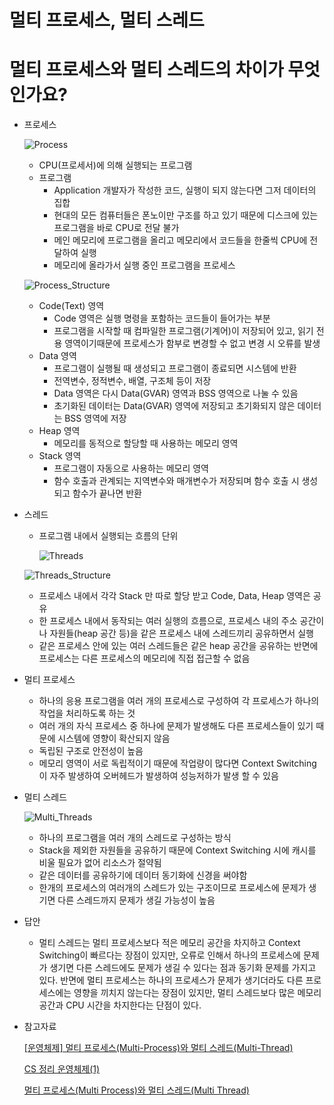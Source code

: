 # 멀티 프로세스, 멀티 스레드

# 멀티 프로세스와 멀티 스레드의 차이가 무엇인가요?

- 프로세스
    
    ![Process](%E1%84%86%E1%85%A5%E1%86%AF%E1%84%90%E1%85%B5%20%E1%84%91%E1%85%B3%E1%84%85%E1%85%A9%E1%84%89%E1%85%A6%E1%84%89%E1%85%B3,%20%E1%84%86%E1%85%A5%E1%86%AF%E1%84%90%E1%85%B5%20%E1%84%89%E1%85%B3%E1%84%85%E1%85%A6%E1%84%83%E1%85%B3%20ec76e2ed235d4ccc853c609d1cce3a2a/Untitled.png)
    
    - CPU(프로세서)에 의해 실행되는 프로그램
    - 프로그램
        - Application 개발자가 작성한 코드, 실행이 되지 않는다면 그저 데이터의 집합
        - 현대의 모든 컴퓨터들은 폰노이만 구조를 하고 있기 때문에 디스크에 있는 프로그램을 바로 CPU로 전달 불가
        - 메인 메모리에 프로그램을 올리고 메모리에서 코드들을 한줄씩 CPU에 전달하여 실행
        - 메모리에 올라가서 실행 중인 프로그램을 프로세스
    
    ![Process_Structure](%E1%84%86%E1%85%A5%E1%86%AF%E1%84%90%E1%85%B5%20%E1%84%91%E1%85%B3%E1%84%85%E1%85%A9%E1%84%89%E1%85%A6%E1%84%89%E1%85%B3,%20%E1%84%86%E1%85%A5%E1%86%AF%E1%84%90%E1%85%B5%20%E1%84%89%E1%85%B3%E1%84%85%E1%85%A6%E1%84%83%E1%85%B3%20ec76e2ed235d4ccc853c609d1cce3a2a/Untitled%201.png)
    
    - Code(Text) 영역
        - Code 영역은 실행 명령을 포함하는 코드들이 들어가는 부분
        - 프로그램을 시작할 때 컴파일한 프로그램(기계어)이 저장되어 있고, 읽기 전용 영역이기때문에 프로세스가 함부로 변경할 수 없고 변경 시 오류를 발생
    - Data 영역
        - 프로그램이 실행될 때 생성되고 프로그램이 종료되면 시스템에 반환
        - 전역변수, 정적변수, 배열, 구조체 등이 저장
        - Data 영역은 다시 Data(GVAR) 영역과 BSS 영역으로 나눌 수 있음
        - 초기화된 데이터는 Data(GVAR) 영역에 저장되고 초기화되지 않은 데이터는 BSS 영역에 저장
    - Heap 영역
        - 메모리를 동적으로 할당할 때 사용하는 메모리 영역
    - Stack 영역
        - 프로그램이 자동으로 사용하는 메모리 영역
        - 함수 호출과 관계되는 지역변수와 매개변수가 저장되며 함수 호출 시 생성되고 함수가 끝나면 반환
- 스레드
    - 프로그램 내에서 실행되는 흐름의 단위
        
        ![Threads](%E1%84%86%E1%85%A5%E1%86%AF%E1%84%90%E1%85%B5%20%E1%84%91%E1%85%B3%E1%84%85%E1%85%A9%E1%84%89%E1%85%A6%E1%84%89%E1%85%B3,%20%E1%84%86%E1%85%A5%E1%86%AF%E1%84%90%E1%85%B5%20%E1%84%89%E1%85%B3%E1%84%85%E1%85%A6%E1%84%83%E1%85%B3%20ec76e2ed235d4ccc853c609d1cce3a2a/Untitled%202.png)
        
    
    ![Threads_Structure](%E1%84%86%E1%85%A5%E1%86%AF%E1%84%90%E1%85%B5%20%E1%84%91%E1%85%B3%E1%84%85%E1%85%A9%E1%84%89%E1%85%A6%E1%84%89%E1%85%B3,%20%E1%84%86%E1%85%A5%E1%86%AF%E1%84%90%E1%85%B5%20%E1%84%89%E1%85%B3%E1%84%85%E1%85%A6%E1%84%83%E1%85%B3%20ec76e2ed235d4ccc853c609d1cce3a2a/Untitled%203.png)
    
    - 프로세스 내에서 각각 Stack 만 따로 할당 받고 Code, Data, Heap 영역은 공유
    - 한 프로세스 내에서 동작되는 여러 실행의 흐름으로, 프로세스 내의 주소 공간이나 자원들(heap 공간 등)을 같은 프로세스 내에 스레드끼리 공유하면서 실행
    - 같은 프로세스 안에 있는 여러 스레드들은 같은 heap 공간을 공유하는 반면에 프로세스는 다른 프로세스의 메모리에 직접 접근할 수 없음
- 멀티 프로세스
    - 하나의 응용 프로그램을 여러 개의 프로세스로 구성하여 각 프로세스가 하나의 작업을 처리하도록 하는 것
    - 여러 개의 자식 프로세스 중 하나에 문제가 발생해도 다른 프로세스들이 있기 때문에 시스템에 영향이 확산되지 않음
    - 독립된 구조로 안전성이 높음
    - 메모리 영역이 서로 독립적이기 때문에 작업량이 많다면 Context Switching이 자주 발생하여 오버헤드가 발생하여 성능저하가 발생 할 수 있음
- 멀티 스레드
    
    ![Multi_Threads](%E1%84%86%E1%85%A5%E1%86%AF%E1%84%90%E1%85%B5%20%E1%84%91%E1%85%B3%E1%84%85%E1%85%A9%E1%84%89%E1%85%A6%E1%84%89%E1%85%B3,%20%E1%84%86%E1%85%A5%E1%86%AF%E1%84%90%E1%85%B5%20%E1%84%89%E1%85%B3%E1%84%85%E1%85%A6%E1%84%83%E1%85%B3%20ec76e2ed235d4ccc853c609d1cce3a2a/Untitled%204.png)
    
    - 하나의 프로그램을 여러 개의 스레드로 구성하는 방식
    - Stack을 제외한 자원들을 공유하기 때문에 Context Switching 시에 캐시를 비울 필요가 없어 리소스가 절약됨
    - 같은 데이터를 공유하기에 데이터 동기화에 신경을 써야함
    - 한개의 프로세스의 여러개의 스레드가 있는 구조이므로 프로세스에 문제가 생기면 다른 스레드까지 문제가 생길 가능성이 높음
- 답안
    - 멀티 스레드는 멀티 프로세스보다 적은 메모리 공간을 차지하고 Context Switching이 빠르다는 장점이 있지만, 오류로 인해서 하나의 프로세스에 문제가 생기면 다른 스레드에도 문제가 생길 수 있다는 점과 동기화 문제를 가지고 있다. 반면에 멀티 프로세스는 하나의 프로세스가 문제가 생기더라도 다른 프로세스에는 영향을 끼치지 않는다는 장점이 있지만, 멀티 스레드보다 많은 메모리 공간과 CPU 시간을 차지한다는 단점이 있다.
- 참고자료
    
    [[운영체제] 멀티 프로세스(Multi-Process)와 멀티 스레드(Multi-Thread)](https://velog.io/@younghoondoodoom/멀티-프로세스Multi-Process와-멀티-스레드Multi-Thread)
    
    [CS 정리 운영체제(1)](https://velog.io/@tlatjdgh3778/CS-정리-운영체제1)
    
    [멀티 프로세스(Multi Process)와 멀티 스레드(Multi Thread)](https://wooody92.github.io/os/멀티-프로세스와-멀티-스레드/)